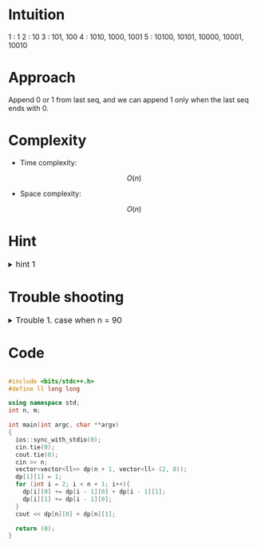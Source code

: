 # Intuition
<!-- Describe your first thoughts on how to solve this problem. -->
1 : 1
2 : 10 
3 : 101, 100
4 : 1010, 1000, 1001
5 : 10100, 10101, 10000, 10001, 10010


# Approach
<!-- Describe your approach to solving the problem. -->
Append 0 or 1 from last seq, and we can append 1 only when the last seq ends with 0. 

# Complexity
- Time complexity:
<!-- Add your time complexity here, e.g. $$O(n)$$ -->
$$ O(n) $$

- Space complexity:
<!-- Add your space complexity here, e.g. $$O(n)$$ -->
$$ O(n) $$

# Hint

<details>
<summary> <font size="3"> hint 1 </font> </summary>
<div markdown="1">

make 2d dp array that represents length and end number.

</div>
</details>


# Trouble shooting

<details>
<summary> <font size="3"> Trouble 1. case when n = 90 </font> </summary>
<div markdown="1">

integer overflow error

</div>
</details>

# Code
```cpp []

#include <bits/stdc++.h>
#define ll long long

using namespace std;
int n, m;

int main(int argc, char **argv)
{
  ios::sync_with_stdio(0);
  cin.tie(0);
  cout.tie(0);
  cin >> n;
  vector<vector<ll>> dp(n + 1, vector<ll> (2, 0));
  dp[1][1] = 1;
  for (int i = 2; i < n + 1; i++){
    dp[i][0] += dp[i - 1][0] + dp[i - 1][1];
    dp[i][1] += dp[i - 1][0];
  }
  cout << dp[n][0] + dp[n][1];

  return (0);
}
```

